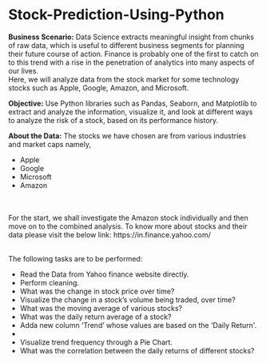 # Stock-Prediction-Using-Python
<html><body>
<b>Business Scenario:</b> Data Science extracts meaningful insight from chunks of raw data, which is useful to different business segments for planning their future course of action. Finance is probably one of the first to catch on to this trend with a rise in the penetration of analytics into many aspects of our lives.<br>
Here, we will analyze data from the stock market for some technology stocks such as Apple, Google, Amazon, and Microsoft.<br>

<b>Objective:</b> Use Python libraries such as Pandas, Seaborn, and Matplotlib to extract and analyze the information, visualize it, and look at different ways to analyze the risk of a stock, based on its performance history.<br>

<b>About the Data:</b> The stocks we have chosen are from various industries and market caps namely,<br>
<ul>
<li>Apple</li>
<li>Google</li>
<li>Microsoft</li>
<li>Amazon</li>
</ul><br>
<br>
For the start, we shall investigate the Amazon stock individually and then move on to the combined analysis.
To know more about stocks and their data please visit the below link:
https://in.finance.yahoo.com/<br><br>


The following tasks are to be performed:
<ul>
<li>Read the Data from Yahoo finance website directly.</li>
<li>Perform cleaning.</li>
<li>What was the change in stock price over time?</li>
<li>Visualize the change in a stock’s volume being traded, over time?</li>
<li>What was the moving average of various stocks?</li>
<li>What was the daily return average of a stock?</li>
<li>Adda new column ‘Trend’ whose values are based on the 'Daily Return'.<li>
<li>Visualize trend frequency through a Pie Chart.</li>
<li>What was the correlation between the daily returns of different stocks?</li>
</ul>

</body> </html>
